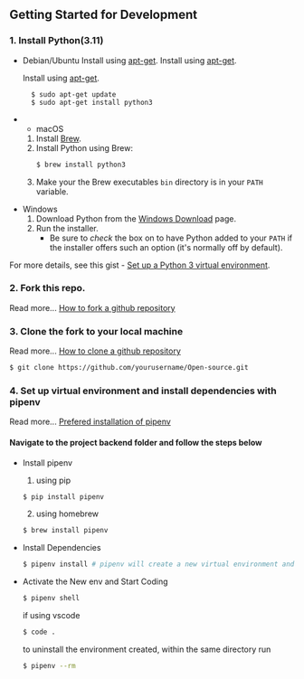 

## Getting Started for Development

### 1. Install Python(3.11)

- Debian/Ubuntu
     Install using [apt-get](https://linux.die.net/man/8/apt-get).
     Install using [apt-get](https://linux.die.net/man/8/apt-get).

    Install using [apt-get](https://linux.die.net/man/8/apt-get).

        $ sudo apt-get update
        $ sudo apt-get install python3

+   - macOS
    1. Install [Brew](https://brew.sh).
    2. Install Python using Brew:
        ```sh
        $ brew install python3
        ```
    3. Make your the Brew executables `bin` directory is in your `PATH` variable.
- Windows
    1. Download Python from the [Windows Download](https://www.python.org/downloads/windows/) page.
    2. Run the installer.
        - Be sure to _check_ the box on to have Python added to your `PATH` if the installer offers such an option (it's normally off by default).

For more details, see this gist - [Set up a Python 3 virtual environment](https://gist.github.com/MichaelCurrin/3a4d14ba1763b4d6a1884f56a01412b7).

###  2. Fork this repo.
Read more... [How to fork a github repository](https://docs.github.com/en/get-started/quickstart/fork-a-repo)

### 3. Clone the fork to your local machine
Read more... [How to clone a github repository](https://docs.github.com/en/repositories/creating-and-managing-repositories/cloning-a-repository)

```bash
$ git clone https://github.com/yourusername/Open-source.git
```

### 4. Set up virtual environment and install dependencies with pipenv
Read more... [Prefered installation of pipenv](https://pipenv.pypa.io/en/latest/installation/#preferred-installation-of-pipenv)

#### Navigate to the project backend folder and follow the steps below

- Install pipenv
    1. using pip
    ```bash
    $ pip install pipenv
    ```
    2. using homebrew
    ```bash
    $ brew install pipenv
    ```
- Install Dependencies
    ```bash
    $ pipenv install # pipenv will create a new virtual environment and then install all dependencies in the Pipfile
    ```
- Activate the New env and Start Coding
    ```bash
    $ pipenv shell
    ```
    if using vscode

    ```bash
    $ code .
    ```

    to uninstall the environment created, within the same directory run
    ```bash
    $ pipenv --rm
    ```
